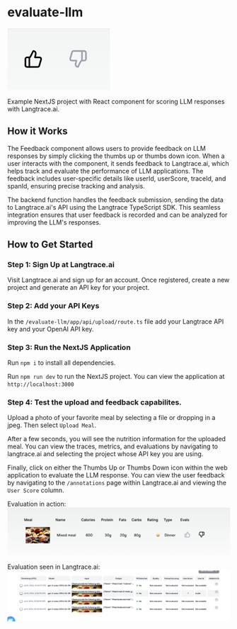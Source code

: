 # evaluate-llm

![LLM React Evaluation Component](assets/llm_eval_component.png)

Example NextJS project with React component for scoring LLM responses with Langtrace.ai.

## How it Works

The Feedback component allows users to provide feedback on LLM responses by simply clicking the thumbs up or thumbs down icon. When a user interacts with the component, it sends feedback to Langtrace.ai, which helps track and evaluate the performance of LLM applications. The feedback includes user-specific details like userId, userScore, traceId, and spanId, ensuring precise tracking and analysis.

The backend function handles the feedback submission, sending the data to Langtrace.ai's API using the Langtrace TypeScript SDK. This seamless integration ensures that user feedback is recorded and can be analyzed for improving the LLM's responses.

## How to Get Started

### Step 1: Sign Up at Langtrace.ai

Visit Langtrace.ai and sign up for an account. Once registered, create a new project and generate an API key for your project.

### Step 2: Add your API Keys

In the `/evaluate-llm/app/api/upload/route.ts` file add your Langtrace API key and your OpenAI API key.

### Step 3: Run the NextJS Application

Run `npm i` to install all dependencies.

Run `npm run dev` to run the NextJS project. You can view the application at `http://localhost:3000`

### Step 4: Test the upload and feedback capabilites.

Upload a photo of your favorite meal by selecting a file or dropping in a jpeg. Then select `Upload Meal`.

After a few seconds, you will see the nutrition information for the uploaded meal. You can view the traces, metrics, and evaluations by navigating to langtrace.ai and selecting the project whose API key you are using.

Finally, click on either the Thumbs Up or Thumbs Down icon within the web application to evaluate the LLM response. You can view the user feedback by navigating to the `/annotations` page within Langtrace.ai and viewing the `User Score` column.

Evaluation in action:
![evaluated response](assets/evaluated_response.png)

Evaluation seen in Langtrace.ai:
![langtrace evalulation](assets/langtrace_evaluation.png)
